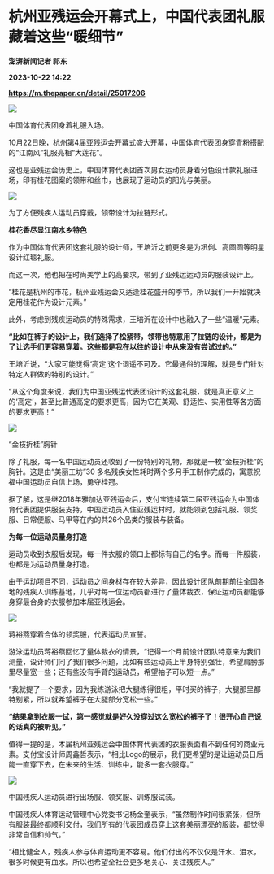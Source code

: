 # 杭州亚残运会开幕式上，中国代表团礼服藏着这些“暖细节”
**澎湃新闻记者 祁东**

**2023-10-22 14:22**

**https://m.thepaper.cn/detail/25017206**

![](https://imagecloud.thepaper.cn/thepaper/image/275/184/135.jpg)

中国体育代表团身着礼服入场。

10月22日晚，杭州第4届亚残运会开幕式盛大开幕，中国体育代表团身穿青粉搭配的“江南风”礼服亮相“大莲花”。

这也是亚残运会历史上，中国体育代表团首次男女运动员身着分色设计款礼服进场，印有桂花图案的领带和丝巾，也展现了运动员的阳光与美丽。

![](https://imagecloud.thepaper.cn/thepaper/image/275/184/149.jpg)

为了方便残疾人运动员穿戴，领带设计为拉链形式。

**桂花香尽显江南水乡特色**

作为中国体育代表团这套礼服的设计师，王培沂之前更多是为巩俐、高圆圆等明星设计红毯礼服。

而这一次，他也把在时尚美学上的高要求，带到了亚残运运动员的服装设计上。

“桂花是杭州的市花，杭州亚残运会又适逢桂花盛开的季节，所以我们一开始就决定用桂花作为设计元素。”

此外，考虑到残疾运动员的特殊需求，王培沂在设计中也融入了一些“温暖”元素。

**“比如在裤子的设计上，我们选择了松紧带，领带也特意用了拉链的设计，都是为了让选手们更容易穿着。这些都是我在以往的设计中从来没有尝试过的。”**

王培沂说，“大家可能觉得‘高定’这个词遥不可及。它最通俗的理解，就是专门针对特定人群做的特别的设计。”

“从这个角度来说，我们为中国亚残运代表团设计的这套礼服，就是真正意义上的‘高定’，甚至比普通高定的要求更高，因为它在美观、舒适性、实用性等各方面的要求更高！”

![](https://imagecloud.thepaper.cn/thepaper/image/275/163/282.jpg)

“金枝折桂”胸针

除了礼服，每一名中国运动员还收到了一份特别的礼物，那就是一枚“金枝折桂”的胸针。这是由“美丽工坊”30 多名残疾女性耗时两个多月手工制作完成的，寓意祝福中国运动员自信上场，勇夺桂冠。

据了解，这是继2018年雅加达亚残运会后，支付宝连续第二届亚残运会为中国体育代表团提供服装支持，中国运动员入住亚残运村时，就能领到包括礼服、领奖服、日常便服、马甲等在内的共26个品类的服装与装备。

**为每一位运动员量身打造**

运动员收到衣服后发现，每一件衣服的领口上都标有自己的名字。而每一件服装，也都是为运动员量身打造。

由于运动项目不同，运动员之间身材存在较大差异，因此设计团队前期前往全国各地的残疾人训练基地，几乎对每一位运动员都进行了量体裁衣，保证运动员都能够身穿最合身的衣服参加本届亚残运会。

![](https://imagecloud.thepaper.cn/thepaper/image/275/184/147.jpg)

蒋裕燕穿着合体的领奖服，代表运动员宣誓。

游泳运动员蒋裕燕回忆了量体裁衣的情景，“记得一个月前设计团队特意来为我们测量，设计师们问了我们很多问题，比如有些运动员上半身特别强壮，希望肩膀那里尽量宽一些；还有些没有手臂的运动员，希望袖子可以短一点。”

“我就提了一个要求，因为我练游泳把大腿练得很粗，平时买的裤子，大腿那里都特别紧，所以就希望裤子在大腿部分宽松一些。”

**“结果拿到衣服一试，第一感觉就是好久没穿过这么宽松的裤子了！很开心自己说的话真的被听见。”**

值得一提的是，本届杭州亚残运会中国体育代表团的衣服表面看不到任何的商业元素。支付宝设计师周鑫哲表示，“相比Logo的展示，我们更希望的是让运动员日后能一直穿下去，在未来的生活、训练中，能多一套衣服穿。”

![](https://imagecloud.thepaper.cn/thepaper/image/275/184/148.jpg)

中国残疾人运动员进行出场服、领奖服、训练服试装。

中国残疾人体育运动管理中心党委书记杨金奎表示，“虽然制作时间很紧张，但所有服装最终都顺利交付，我们所有的代表团成员穿上这套美丽漂亮的服装，都觉得非常自信和帅气。”

“相比健全人，残疾人参与体育运动更不容易。他们付出的不仅仅是汗水、泪水，很多时候更有血水。所以也希望全社会更多地关心、关注残疾人。”